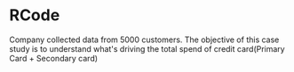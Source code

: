 # RCode
Company collected data from 5000 customers. The objective of this case study is to understand what's driving the total spend of credit card(Primary Card + Secondary card)
